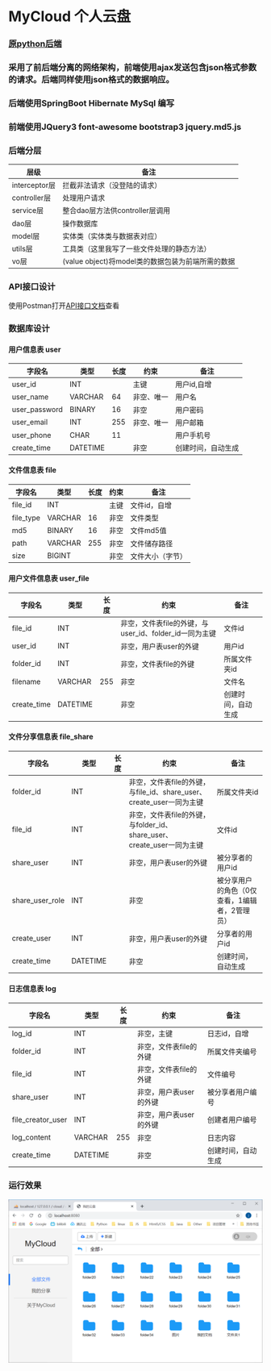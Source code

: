 # MyCloud 个人云盘

### [原python后端](https://github.com/ChenjxJames/MyWebSite)
### 采用了前后端分离的网络架构，前端使用ajax发送包含json格式参数的请求。后端同样使用json格式的数据响应。
### 后端使用SpringBoot Hibernate MySql 编写
### 前端使用JQuery3 font-awesome bootstrap3 jquery.md5.js
 
### 后端分层
| 层级 | 备注 |
| --- | --- |
| interceptor层 | 拦截非法请求（没登陆的请求）|
| controller层 | 处理用户请求 |
| service层	| 整合dao层方法供controller层调用 |
| dao层 | 操作数据库 |
| model层 | 实体类（实体类与数据表对应） |
| utils层 |	工具类（这里我写了一些文件处理的静态方法） |
| vo层 | (value object)将model类的数据包装为前端所需的数据 |

### API接口设计
使用Postman打开[API接口文档](./doc/cloud.postman_collection.json)查看

### 数据库设计
#### 用户信息表 user
| 字段名 | 类型 | 长度 | 约束 | 备注 |
| --- | --- | --- | --- | --- |
| user_id |	INT	|  | 主键 | 用户id,自增 |
| user_name	| VARCHAR | 64 | 非空、唯一 | 用户名 |
| user_password	| BINARY | 16 | 非空	| 用户密码 |
| user_email | INT | 255 | 非空、唯一 | 用户邮箱 |
| user_phone | CHAR | 11 | | 用户手机号 |		
| create_time | DATETIME | | 非空 | 创建时间，自动生成 |

#### 文件信息表 file
| 字段名 | 类型 | 长度 | 约束 | 备注 |
| --- | --- | --- | --- | --- |
| file_id | INT	| | 主键 | 文件id，自增 |
| file_type	| VARCHAR | 16 | 非空 | 文件类型 |
| md5 | BINARY | 16	| 非空 | 文件md5值 |
| path | VARCHAR | 255 | 非空 | 文件储存路径 |
| size | BIGINT | |	非空 | 文件大小（字节） |

#### 用户文件信息表 user_file
| 字段名 | 类型 | 长度 | 约束 | 备注 |
| --- | --- | --- | --- | --- |
| file_id | INT	| | 非空，文件表file的外键，与user_id、folder_id一同为主键 | 文件id |
| user_id | INT	| | 非空，用户表user的外键 | 用户id |
| folder_id | INT | | 非空，文件表file的外键 | 所属文件夹id |
| filename | VARCHAR |255 | 非空 | 文件名 |
| create_time | DATETIME | | 非空 | 创建时间，自动生成 |

#### 文件分享信息表 file_share
| 字段名 | 类型 | 长度 | 约束 | 备注 |
| --- | --- | --- | --- | --- |
| folder_id | INT	| |非空，文件表file的外键，与file_id、share_user、create_user一同为主键	| 所属文件夹id |
| file_id | INT	| |非空，文件表file的外键，与folder_id、share_user、create_user一同为主键	| 文件id |
| share_user | INT | | 非空，用户表user的外键 | 被分享者的用户id |
| share_user_role | INT | | 非空 | 被分享用户的角色（0仅查看，1编辑者，2管理员）|
| create_user | INT	| | 非空，用户表user的外键 | 分享者的用户id |
| create_time | DATETIME | | 非空 | 创建时间，自动生成 |

#### 日志信息表 log
| 字段名 | 类型 | 长度 | 约束 | 备注 |
| --- | --- | --- | --- | --- |
| log_id | INT	| |非空，主键	| 日志id，自增 |
| folder_id | INT	| |非空，文件表file的外键	| 所属文件夹编号 |
| file_id | INT	| | 非空，文件表file的外键	| 文件编号 |
| share_user | INT	| | 非空，用户表user的外键	| 被分享者用户编号 |
| file_creator_user | INT	| | 非空，用户表user的外键 | 创建者用户编号 |
| log_content | VARCHAR | 255 | 非空 | 日志内容 |
| create_time | DATETIME | | 非空 | 创建时间，自动生成 |

### 运行效果
![run](./doc/run.png)